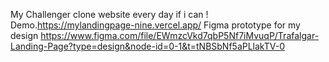 My Challenger clone website every day if i can !
Demo.https://mylandingpage-nine.vercel.app/
Figma prototype for my design
https://www.figma.com/file/EWmzcVkd7qbP5Nf7iMvuqP/Trafalgar-Landing-Page?type=design&node-id=0-1&t=tNBSbNf5aPLlakTV-0
 
